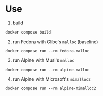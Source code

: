 # Use

1. build
```shell
docker compose build
```

2. run Fedora with Glibc's `malloc` (baseline)
```shell
docker compose run --rm fedora-malloc
```

3. run Alpine with Musl's `malloc`
```shell
docker compose run --rm alpine-malloc
```

4. run Alpine with Microsoft's `mimalloc2` 
```shell
docker compose run --rm alpine-mimalloc2
```
